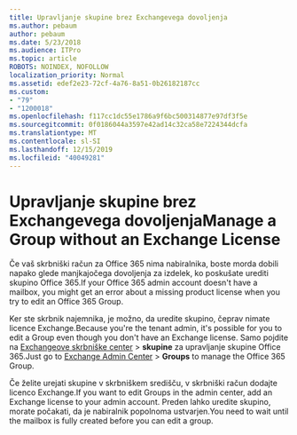 ```yaml
---
title: Upravljanje skupine brez Exchangevega dovoljenja
ms.author: pebaum
author: pebaum
ms.date: 5/23/2018
ms.audience: ITPro
ms.topic: article
ROBOTS: NOINDEX, NOFOLLOW
localization_priority: Normal
ms.assetid: edef2e23-72cf-4a76-8a51-0b26182187cc
ms.custom:
- "79"
- "1200018"
ms.openlocfilehash: f117cc1dc55e1786a9f6bc500314877e97df3f5e
ms.sourcegitcommit: 0f0186044a3597e42ad14c32ca58e7224344dcfa
ms.translationtype: MT
ms.contentlocale: sl-SI
ms.lasthandoff: 12/15/2019
ms.locfileid: "40049281"
---
```

# <a name="manage-a-group-without-an-exchange-license"></a><span data-ttu-id="76b61-102">Upravljanje skupine brez Exchangevega dovoljenja</span><span class="sxs-lookup"><span data-stu-id="76b61-102">Manage a Group without an Exchange License</span></span>

<span data-ttu-id="76b61-103">Če vaš skrbniški račun za Office 365 nima nabiralnika, boste morda dobili napako glede manjkajočega dovoljenja za izdelek, ko poskušate urediti skupino Office 365.</span><span class="sxs-lookup"><span data-stu-id="76b61-103">If your Office 365 admin account doesn't have a mailbox, you might get an error about a missing product license when you try to edit an Office 365 Group.</span></span>
  
<span data-ttu-id="76b61-104">Ker ste skrbnik najemnika, je možno, da uredite skupino, čeprav nimate licence Exchange.</span><span class="sxs-lookup"><span data-stu-id="76b61-104">Because you're the tenant admin, it's possible for you to edit a Group even though you don't have an Exchange license.</span></span> <span data-ttu-id="76b61-105">Samo pojdite na [Exchangeove skrbniške center](https://outlook.office365.com/ecp.aspx) \> **skupine** za upravljanje skupine Office 365.</span><span class="sxs-lookup"><span data-stu-id="76b61-105">Just go to [Exchange Admin Center](https://outlook.office365.com/ecp.aspx) \> **Groups** to manage the Office 365 Group.</span></span>
  
<span data-ttu-id="76b61-106">Če želite urejati skupine v skrbniškem središču, v skrbniški račun dodajte licenco Exchange.</span><span class="sxs-lookup"><span data-stu-id="76b61-106">If you want to edit Groups in the admin center, add an Exchange license to your admin account.</span></span> <span data-ttu-id="76b61-107">Preden lahko uredite skupino, morate počakati, da je nabiralnik popolnoma ustvarjen.</span><span class="sxs-lookup"><span data-stu-id="76b61-107">You need to wait until the mailbox is fully created before you can edit a group.</span></span>
  